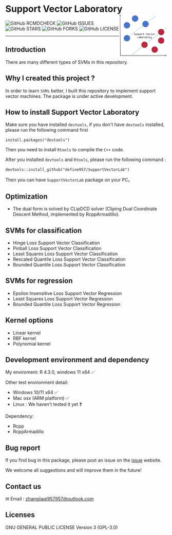 # **Support Vector Laboratory** <img src="man/figures/Logo.png" align="right" width="150" />
             
![GitHub RCMDCHECK](https://img.shields.io/badge/R--CMD--check-passing-brightgreen)
![GitHub ISSUES](https://img.shields.io/github/issues/define957/SupportVectorLab)
![GitHub STARS](https://img.shields.io/github/stars/define957/SupportVectorLab)
![GitHub FORKS](https://img.shields.io/github/forks/define957/SupportVectorLab)
![GitHub LICENSE](https://img.shields.io/github/license/define957/SupportVectorLab)
***


## Introduction

There are many different types of SVMs in this repository. 

## Why I created this project ?

In order to learn `SVMs` better, I built this repository to implement support vector machines. The package is under active development.

## How to install Support Vector Laboratory

Make sure you have installed `devtools`, if you don't have `devtools` installed, please run the following command first 
```{r}
install.packages("devtools")
```
Then you need to install `Rtools` to compile the `C++` code. 

After you installed `devtools` and `Rtools`, please run the following command :
```{r}
devtools::install_github("define957/SupportVectorLab")
```
Then you can have `SupportVectorLab` package on your PC。

## Optimization
+ The dual form is solved by CLipDCD solver (Cliping Dual Coordinate Descent Method, implemented by RcppArmadillo).


## SVMs for classification

+ Hinge Loss Support Vector Classification
+ Pinball Loss Support Vector Classification
+ Least Squares Loss Support Vector Classification
+ Rescaled Quantile Loss Support Vector Classification
+ Bounded Quantile Loss Support Vector Classification

## SVMs for regression
+ Epsilon Insensitive Loss Support Vector Regression
+ Least Squares Loss Support Vector Regression
+ Bounded Quantile Loss Support Vector Regression

## Kernel options

+ Linear kernel
+ RBF kernel
+ Polynomial kernel

## Development environment and dependency

My enviroment: R 4.3.0, windows 11 x64 &#x2705;

Other test environment detail: 
+ Windows 10/11 x64 &#x2705;
+ Mac osx (ARM platform) &#x2705; 
+ Linux : We haven't tested it yet &#x2753;

Dependency: 

+ Rcpp
+ RcppArmadillo

## Bug report

If you find bug in this package, please post an issue on the [issue](https://github.com/define957/SupportVectorLab/issues) website.


We welcome all suggestions and will improve them in the future!

## Contact us

&#x2709; Email : zhangjiaqi957957@outlook.com

## Licenses

GNU GENERAL PUBLIC LICENSE Version 3 (GPL-3.0)
